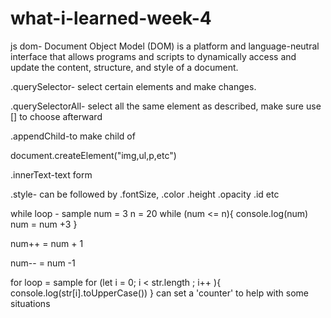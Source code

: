 # what-i-learned-week-4

js dom- Document Object Model (DOM) is a platform and language-neutral interface that allows programs and scripts to dynamically access and update the content, structure, and style of a document.

.querySelector- select certain elements and make changes.

.querySelectorAll- select all the same element as described, make sure use [] to choose afterward

.appendChild-to make child of

document.createElement("img,ul,p,etc")

.innerText-text form

.style- can be followed by .fontSize, .color .height .opacity .id etc

while loop - sample 
num = 3
n = 20
while (num <= n){
    console.log(num)
    num = num +3
}

num++ = num + 1

num-- = num -1

for loop = sample 
for (let i = 0; i < str.length ; i++ ){
    console.log(str[i].toUpperCase())
}
can set a 'counter' to help with some situations